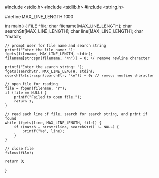 #include <stdio.h>
#include <stdlib.h>
#include <string.h>

#define MAX_LINE_LENGTH 1000

int main() {
    FILE *file;
    char filename[MAX_LINE_LENGTH];
    char searchStr[MAX_LINE_LENGTH];
    char line[MAX_LINE_LENGTH];
    char *match;
    
    // prompt user for file name and search string
    printf("Enter the file name: ");
    fgets(filename, MAX_LINE_LENGTH, stdin);
    filename[strcspn(filename, "\n")] = 0; // remove newline character
    
    printf("Enter the search string: ");
    fgets(searchStr, MAX_LINE_LENGTH, stdin);
    searchStr[strcspn(searchStr, "\n")] = 0; // remove newline character
    
    // open file for reading
    file = fopen(filename, "r");
    if (file == NULL) {
        printf("Failed to open file.");
        return 1;
    }
    
    // read each line of file, search for search string, and print if found
    while (fgets(line, MAX_LINE_LENGTH, file)) {
        if ((match = strstr(line, searchStr)) != NULL) {
            printf("%s", line);
        }
    }
    
    // close file
    fclose(file);
    
    return 0;
}
